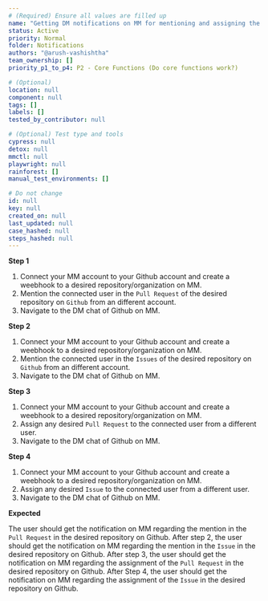 ```yaml
---
# (Required) Ensure all values are filled up
name: "Getting DM notifications on MM for mentioning and assigning the user on Github."
status: Active
priority: Normal
folder: Notifications
authors: "@arush-vashishtha"
team_ownership: []
priority_p1_to_p4: P2 - Core Functions (Do core functions work?)

# (Optional)
location: null
component: null
tags: []
labels: []
tested_by_contributor: null

# (Optional) Test type and tools
cypress: null
detox: null
mmctl: null
playwright: null
rainforest: []
manual_test_environments: []

# Do not change
id: null
key: null
created_on: null
last_updated: null
case_hashed: null
steps_hashed: null
---
```


**Step 1**

1. Connect your MM account to your Github account and create a weebhook to a desired repository/organization on MM.
2. Mention the connected user in the `Pull Request` of the desired repository on `Github` from an different account.
3. Navigate to the DM chat of Github on MM.

**Step 2**

1. Connect your MM account to your Github account and create a weebhook to a desired repository/organization on MM.
2. Mention the connected user in the `Issues` of the desired repository on `Github` from an different account.
3. Navigate to the DM chat of Github on MM.

**Step 3**

1. Connect your MM account to your Github account and create a weebhook to a desired repository/organization on MM.
2. Assign any desired `Pull Request` to the connected user from a different user.
3. Navigate to the DM chat of Github on MM.

**Step 4**

1. Connect your MM account to your Github account and create a weebhook to a desired repository/organization on MM.
2. Assign any desired `Issue` to the connected user from a different user.
3. Navigate to the DM chat of Github on MM.

**Expected**

The user should get the notification on MM regarding the mention in the `Pull Request` in the desired repository on Github.
After step 2, the user should get the notification on MM regarding the mention in the `Issue` in the desired repository on Github.
After step 3, the user should get the notification on MM regarding the assignment of the `Pull Request` in the desired repository on Github.
After Step 4, the user should get the notification on MM regarding the assignment of the `Issue` in the desired repository on Github.